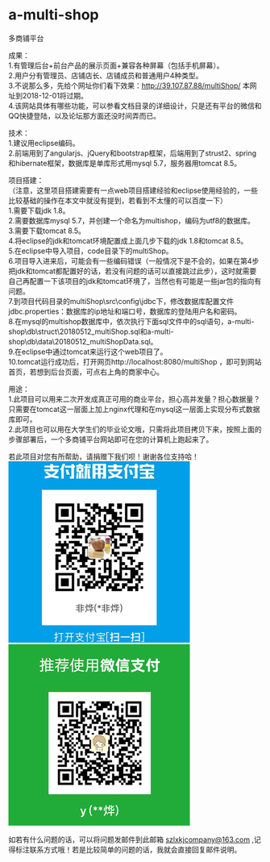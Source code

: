 # a-multi-shop
多商铺平台  

成果：  
1.有管理后台+前台产品的展示页面+兼容各种屏幕（包括手机屏幕）。  
2.用户分有管理员、店铺店长、店铺成员和普通用户4种类型。  
3.不说那么多，先给个网址你们看下效果：http://39.107.87.88/multiShop/ 本网址到2018-12-01将过期。  
4.该网站具体有哪些功能，可以参看文档目录的详细设计，只是还有平台的微信和QQ快捷登陆，以及论坛那方面还没时间弄而已。  

技术：  
1.建议用eclipse编码。  
2.前端用到了angularjs、jQuery和bootstrap框架，后端用到了strust2、spring和hibernate框架，数据库是单库形式用mysql 5.7，服务器用tomcat 8.5。  

项目搭建：  
（注意，这里项目搭建需要有一点web项目搭建经验和eclipse使用经验的，一些比较基础的操作在本文中就没有提到，若看到不太懂的可以百度一下）  
1.需要下载jdk 1.8。  
2.需要数据库mysql 5.7，并创建一个命名为multishop，编码为utf8的数据库。  
3.需要下载tomcat 8.5。  
4.将eclipse的jdk和tomcat环境配置成上面几步下载的jdk 1.8和tomcat 8.5。  
5.在eclipse中导入项目，code目录下的multiShop。  
6.项目导入进来后，可能会有一些编码错误（一般情况下是不会的，如果在第4步把jdk和tomcat都配置好的话，若没有问题的话可以直接跳过此步），这时就需要自己再配置一下该项目的jdk和tomcat环境了，当然也有可能是一些jar包的指向有问题。  
7.到项目代码目录的multiShop\src\config\jdbc下，修改数据库配置文件jdbc.properties：数据库的ip地址和端口号，数据库的登陆用户名和密码。  
8.在mysql的multishop数据库中，依次执行下面sql文件中的sql语句，a-multi-shop\db\struct\20180512_multiShop.sql和a-multi-shop\db\data\20180512_multiShopData.sql。  
9.在eclipse中通过tomcat来运行这个web项目了。  
10.tomcat运行成功后，打开网页http://localhost:8080/multiShop ，即可到网站首页，若想到后台页面，可点右上角的商家中心。  

用途：  
1.此项目可以用来二次开发成真正可用的商业平台，担心高并发量？担心数据量？只需要在tomcat这一层面上加上nginx代理和在mysql这一层面上实现分布式数据库即可。  
2.此项目也可以用在大学生们的毕业论文哦，只需将此项目拷贝下来，按照上面的步骤部署后，一个多商铺平台网站即可在您的计算机上跑起来了。  

若此项目对您有所帮助，请捐赠下我们呗！谢谢各位支持哈！  
![Image text](https://raw.githubusercontent.com/SkysJames/hello-world/master/images/my_epay.png) 
![Image text](https://raw.githubusercontent.com/SkysJames/hello-world/master/images/my_wpay.png)

如若有什么问题的话，可以将问题发邮件到此邮箱 szlxkjcompany@163.com ,记得标注联系方式哦！若是比较简单的问题的话，我就会直接回复邮件说明。
